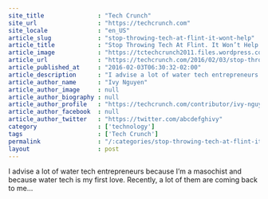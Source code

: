 ```yaml
---
site_title               : "Tech Crunch"
site_url                 : "https://techcrunch.com"
site_locale              : "en_US"
article_slug             : "stop-throwing-tech-at-flint-it-wont-help"
article_title            : "Stop Throwing Tech At Flint. It Won’t Help."
article_image            : "https://tctechcrunch2011.files.wordpress.com/2016/01/09d47963cc144cebb530903af112b853a.jpg?w=764&h=400&crop=1"
article_url              : "https://techcrunch.com/2016/02/03/stop-throwing-tech-at-flint-it-wont-help/"
article_published_at     : "2016-02-03T06:30:32-02:00"
article_description      : "I advise a lot of water tech entrepreneurs because I’m a masochist and because water tech is my first love. Recently, a lot of them are coming back to me..."
article_author_name      : "Ivy Nguyen"
article_author_image     : null
article_author_biography : null
article_author_profile   : "https://techcrunch.com/contributor/ivy-nguyen/"
article_author_facebook  : null
article_author_twitter   : "https://twitter.com/abcdefghivy"
category                 : ['technology']
tags                     : ['Tech Crunch']
permalink                : "/:categories/stop-throwing-tech-at-flint-it-wont-help/"
layout                   : post
---
```


I advise a lot of water tech entrepreneurs because I’m a masochist and because water tech is my first love. Recently, a lot of them are coming back to me...
